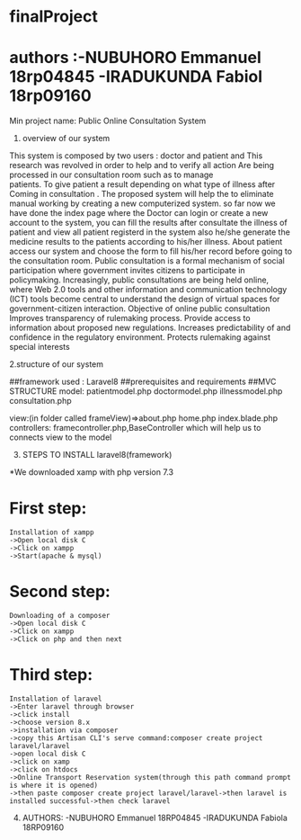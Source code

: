 # finalProject
authors :-NUBUHORO Emmanuel  18rp04845
         -IRADUKUNDA Fabiol  18rp09160
=============================================================================================
Min project name: Public Online Consultation System

1. overview of our system

This system is composed by two users : doctor  and patient and 
This research was revolved in order to help and to verify all action 
Are  being processed in our consultation room such as to manage  
patients.
To give patient a result  depending on what type of illness  after
Coming in  consultation  . The proposed system will help the 
to  eliminate manual working by creating a new computerized system.
so far now we have done the index page where the Doctor can login or create a new account to the system, you can  fill the results after  consultate  the  illness of patient  and view all patient  registerd in the system  also  he/she generate the  medicine results to the patients according to his/her illness. 
About patient access our system and choose the form to fill his/her record before going to the consultation room.
Public consultation is a formal mechanism of social participation where government invites citizens to participate in policymaking. Increasingly, public consultations are being held online, where Web 2.0 tools and other information and communication technology (ICT) tools become central to understand the design of virtual spaces for government-citizen interaction.
Objective of  online public consultation
Improves transparency of rulemaking process. Provide access to information about proposed new regulations. Increases predictability of and confidence in the regulatory environment. Protects rulemaking against special interests



2.structure of our system

##framework used : Laravel8
##prerequisites and requirements
    ##MVC STRUCTURE
model: patientmodel.php
            doctormodel.php
            illnessmodel.php
	consultation.php

view:(in folder called frameView)=>about.php
                                    home.php
         			index.blade.php
controllers: framecontroller.php,BaseController which will help us  to connects view to the model


3. STEPS TO INSTALL laravel8(framework)
                 
 
*We downloaded xamp with php version 7.3
  # First step:
    Installation of xampp
    ->Open local disk C
    ->Click on xampp
    ->Start(apache & mysql)
   
  # Second step:
    Downloading of a composer
    ->Open local disk C
    ->Click on xampp
    ->Click on php and then next


  # Third step: 
    Installation of laravel
    ->Enter laravel through browser
    ->click install 
    ->choose version 8.x
    ->installation via composer
    ->copy this Artisan CLI's serve command:composer create project laravel/laravel          
    ->open local disk C
    ->click on xamp
    ->click on htdocs
    ->Online Transport Reservation system(through this path command prompt is where it is opened)
    ->then paste composer create project laravel/laravel->then laravel is installed successful->then check laravel
      
4. AUTHORS:
-NUBUHORO  Emmanuel 18RP04845
-IRADUKUNDA Fabiola  18RP09160





         
